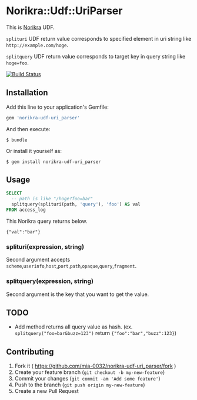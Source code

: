 # Norikra::Udf::UriParser

This is [Norikra](http://norikra.github.io/) UDF.

`splituri` UDF return value corresponds to specified element in uri string like `http://example.com/hoge`.

`splitquery` UDF return value corresponds to target key in query string like `hoge=foo`.

[![Build Status](https://travis-ci.org/mia-0032/norikra-udf-uri_parser.svg)](https://travis-ci.org/mia-0032/norikra-udf-uri_parser)

## Installation

Add this line to your application's Gemfile:

```ruby
gem 'norikra-udf-uri_parser'
```

And then execute:

    $ bundle

Or install it yourself as:

    $ gem install norikra-udf-uri_parser

## Usage

```sql
SELECT
  -- path is like "/hoge?foo=bar"
  splitquery(splituri(path, 'query'), 'foo') AS val
FROM access_log
```

This Norikra query returns below.

```
{"val":"bar"}
```

### splituri(expression, string)

Second argument accepts `scheme`,`userinfo`,`host`,`port`,`path`,`opaque`,`query`,`fragment`.

### splitquery(expression, string)

Second argument is the key that you want to get the value.


## TODO

- Add method returns all query value as hash. (ex. `splitquery("foo=bar&buzz=123")` return `{"foo":"bar","buzz":123}`)

## Contributing

1. Fork it ( https://github.com/mia-0032/norikra-udf-uri_parser/fork )
2. Create your feature branch (`git checkout -b my-new-feature`)
3. Commit your changes (`git commit -am 'Add some feature'`)
4. Push to the branch (`git push origin my-new-feature`)
5. Create a new Pull Request
